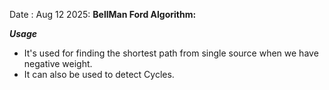Date : Aug 12  2025: 
**BellMan Ford Algorithm:**

***Usage***
- It's used for finding the shortest path from single source when we have negative weight. 
- It can also be used to detect Cycles.

